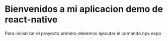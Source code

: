 <h1>Bienvenidos a mi aplicacion demo de react-native</h1>
<p>Para inicializar el proyecto primero debemos ejecutar el comando <bold>npx expo</bold></p>